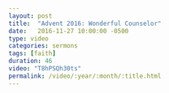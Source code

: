 ```yaml
---
layout: post
title:  "Advent 2016: Wonderful Counselor"
date:   2016-11-27 10:00:00 -0500
type: video
categories: sermons
tags: [faith]
duration: 46
video: "T8hPSQh30ts"
permalink: /video/:year/:month/:title.html
---
```

